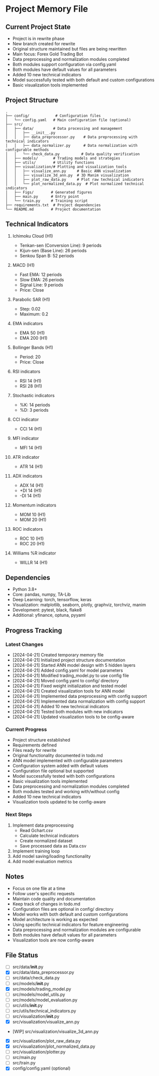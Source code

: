 # Project Memory File

## Current Project State
- Project is in rewrite phase
- New branch created for rewrite
- Original structure maintained but files are being rewritten
- Main focus: Forex Gold Trading Bot
- Data preprocessing and normalization modules completed
- Both modules support configuration via config.yaml
- Both modules have default values for all parameters
- Added 10 new technical indicators
- Model successfully tested with both default and custom configurations
- Basic visualization tools implemented

## Project Structure
```
.
├── config/            # Configuration files
│   └── config.yaml   # Main configuration file (optional)
├── src/
│   ├── data/         # Data processing and management
│   │   ├── __init__.py
│   │   ├── data_preprocessor.py    # Data preprocessing with technical indicators
│   │   ├── data_normalizer.py      # Data normalization with configurable methods
│   │   └── check_data.py          # Data quality verification
│   ├── models/       # Trading models and strategies
│   ├── utils/        # Utility functions
│   ├── visualization/# Plotting and visualization tools
│   │   ├── visualize_ann.py     # Basic ANN visualization
│   │   ├── visualize_3d_ann.py  # 3D Manim visualization
│   │   ├── plot_raw_data.py     # Plot raw technical indicators
│   │   └── plot_normalized_data.py  # Plot normalized technical indicators
│   ├── Figs/        # Generated figures
│   ├── main.py      # Entry point
│   └── train.py     # Training script
├── requirements.txt  # Project dependencies
└── README.md        # Project documentation
```

## Technical Indicators
1. Ichimoku Cloud (H1)
   - Tenkan-sen (Conversion Line): 9 periods
   - Kijun-sen (Base Line): 26 periods
   - Senkou Span B: 52 periods

2. MACD (H1)
   - Fast EMA: 12 periods
   - Slow EMA: 26 periods
   - Signal Line: 9 periods
   - Price: Close

3. Parabolic SAR (H1)
   - Step: 0.02
   - Maximum: 0.2

4. EMA indicators
   - EMA 50 (H1)
   - EMA 200 (H1)

5. Bollinger Bands (H1)
   - Period: 20
   - Price: Close

6. RSI indicators
   - RSI 14 (H1)
   - RSI 28 (H1)

7. Stochastic indicators
   - %K: 14 periods
   - %D: 3 periods

8. CCI indicator
   - CCI 14 (H1)

9. MFI indicator
   - MFI 14 (H1)

10. ATR indicator
    - ATR 14 (H1)

11. ADX indicators
    - ADX 14 (H1)
    - +DI 14 (H1)
    - -DI 14 (H1)

12. Momentum indicators
    - MOM 10 (H1)
    - MOM 20 (H1)

13. ROC indicators
    - ROC 10 (H1)
    - ROC 20 (H1)

14. Williams %R indicator
    - WILLR 14 (H1)

## Dependencies
- Python 3.8+
- Core: pandas, numpy, TA-Lib
- Deep Learning: torch, tensorflow, keras
- Visualization: matplotlib, seaborn, plotly, graphviz, torchviz, manim
- Development: pytest, black, flake8
- Additional: yfinance, optuna, pyyaml

## Progress Tracking
### Latest Changes
- [2024-04-21] Created temporary memory file
- [2024-04-21] Initialized project structure documentation
- [2024-04-21] Started ANN model design with 5 hidden layers
- [2024-04-21] Added config.yaml for model parameters
- [2024-04-21] Modified trading_model.py to use config file
- [2024-04-21] Moved config.yaml to config/ directory
- [2024-04-21] Fixed weight initialization and tested model
- [2024-04-21] Created visualization tools for ANN model
- [2024-04-21] Implemented data preprocessing with config support
- [2024-04-21] Implemented data normalization with config support
- [2024-04-21] Added 10 new technical indicators
- [2024-04-21] Tested both modules with new indicators
- [2024-04-21] Updated visualization tools to be config-aware

### Current Progress
- Project structure established
- Requirements defined
- Files ready for rewrite
- Original functionality documented in todo.md
- ANN model implemented with configurable parameters
- Configuration system added with default values
- Configuration file optional but supported
- Model successfully tested with both configurations
- Basic visualization tools implemented
- Data preprocessing and normalization modules completed
- Both modules tested and working with/without config
- Added 10 new technical indicators
- Visualization tools updated to be config-aware

### Next Steps
1. Implement data preprocessing
   - Read Gchart.csv
   - Calculate technical indicators
   - Create normalized dataset
   - Save processed data as Data.csv
2. Implement training loop
3. Add model saving/loading functionality
4. Add model evaluation metrics

## Notes
- Focus on one file at a time
- Follow user's specific requests
- Maintain code quality and documentation
- Keep track of changes in todo.md
- Configuration files are optional in config/ directory
- Model works with both default and custom configurations
- Model architecture is working as expected
- Using specific technical indicators for feature engineering
- Data preprocessing and normalization modules are configurable
- Both modules have default values for all parameters
- Visualization tools are now config-aware

## File Status
- [ ] src/data/__init__.py
- [x] src/data/data_preprocessor.py
- [ ] src/data/check_data.py
- [ ] src/models/__init__.py
- [x] src/models/trading_model.py
- [ ] src/models/model_utils.py
- [ ] src/models/model_evaluation.py
- [ ] src/utils/__init__.py
- [ ] src/utils/technical_indicators.py
- [ ] src/visualization/__init__.py
- [x] src/visualization/visualize_ann.py
- [WIP] src/visualization/visualize_3d_ann.py
- [x] src/visualization/plot_raw_data.py
- [x] src/visualization/plot_normalized_data.py
- [ ] src/visualization/plotter.py
- [ ] src/main.py
- [ ] src/train.py
- [x] config/config.yaml (optional) 